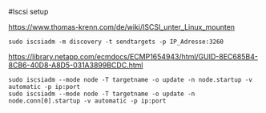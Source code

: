 #Iscsi setup

https://www.thomas-krenn.com/de/wiki/ISCSI_unter_Linux_mounten

    sudo iscsiadm -m discovery -t sendtargets -p IP_Adresse:3260 

https://library.netapp.com/ecmdocs/ECMP1654943/html/GUID-8EC685B4-8CB6-40D8-A8D5-031A3899BCDC.html

    sudo iscsiadm --mode node -T targetname -o update -n node.startup -v automatic -p ip:port
    sudo iscsiadm --mode node -T targetname -o update -n node.conn[0].startup -v automatic -p ip:port



